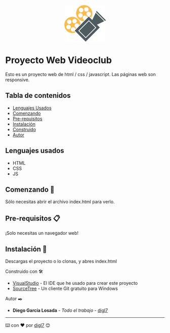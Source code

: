 <p align="center">
  <img src="img/Logo.png" />
</p>



# Proyecto Web Videoclub
Esto es un proyecto web de html / css / javascript. Las páginas web son responsive.

## Tabla de contenidos

* [Lenguajes Usados](#LenguajesUsados)
* [Comenzando](#Comenzando)
* [Pre-requisitos](#Pre-requisitos)
* [Instalación](#Instalación)
* [Construido](#Construido)
* [Autor](#Autor)

<a name="LenguajesUsados">
  
  <h2> Lenguajes usados </h2>

* HTML
* CSS 
* JS

</a>

<a name="Comenzando">
<h2>  Comenzando 🚀 </h2>
Sólo necesitas abrir el archivo index.html para verlo.
</a>

<a name="Pre-requisitos">
  
<h2> Pre-requisitos 📋 </h2>

</a>

¡Solo necesitas un navegador web! 

<a name="Instalación">
  
<h2>Instalación 🔧 </h2>

Descargas el proyecto o lo clonas, y abres index.html

</a>

<a name="Construido">
  
</h2> Construido con 🛠️ </h2>

* [VisualStudio](https://visualstudio.microsoft.com/es/) - El IDE que he usado para crear este proyecto
* [SourceTree](https://www.sourcetreeapp.com/) - Un cliente Git gratuito para Windows

</a>

<a name="Autor">
  
</h2> Autor ✒️ </h2>
  
* **Diego García Losada** - *Todo el trabajo* - [digl7](https://github.com/digl7/)

</a>

---
⌨️ con ❤️ por [digl7](https://github.com/digl7/) 😊
